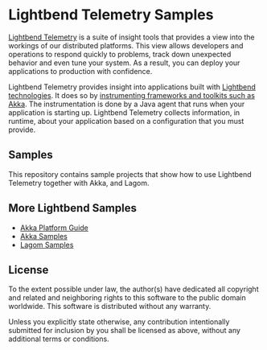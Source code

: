 # Lightbend Telemetry Samples

[Lightbend Telemetry](https://developer.lightbend.com/docs/telemetry/current/home.html) is a suite of insight tools that provides a view into the workings of our distributed platforms. This view allows developers and operations to respond quickly to problems, track down unexpected behavior and even tune your system. As a result, you can deploy your applications to production with confidence.

Lightbend Telemetry provides insight into applications built with [Lightbend technologies](https://developer.lightbend.com/start/). It does so by [instrumenting frameworks and toolkits such as Akka](https://developer.lightbend.com/docs/telemetry/current/instrumentations/akka/akka.html). The instrumentation is done by a Java agent that runs when your application is starting up. Lightbend Telemetry collects information, in runtime, about your application based on a configuration that you must provide.

## Samples

This repository contains sample projects that show how to use Lightbend Telemetry together with Akka, and Lagom.

## More Lightbend Samples

* [Akka Platform Guide](https://github.com/akka/akka-platform-guide/)
* [Akka Samples](https://github.com/akka/akka-samples/)
* [Lagom Samples](https://github.com/lagom/lagom-samples/)

## License

To the extent possible under law, the author(s) have dedicated all copyright and related and neighboring rights to this software to the public domain worldwide. This software is distributed without any warranty.

Unless you explicitly state otherwise, any contribution intentionally submitted for inclusion by you shall be licensed as above, without any additional terms or conditions.
